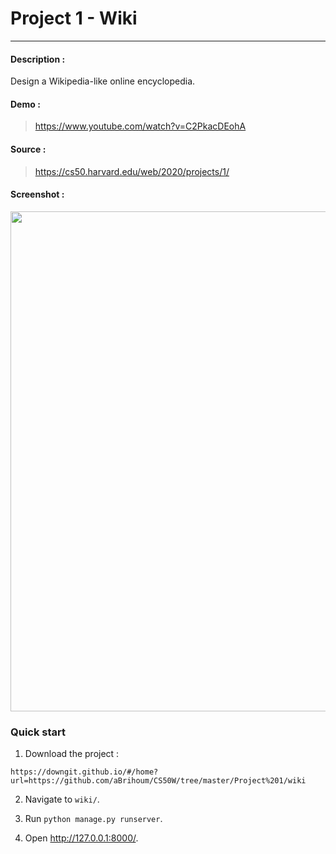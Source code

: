# Project 1 - Wiki

---

#### Description :

Design a Wikipedia-like online encyclopedia.

#### Demo :

> https://www.youtube.com/watch?v=C2PkacDEohA

#### Source :

> https://cs50.harvard.edu/web/2020/projects/1/

#### Screenshot :

<p align="center">
<img width="800" src="https://i.imgur.com/GTQ74JI.png">
</p>

### Quick start

1. Download the project :

```
https://downgit.github.io/#/home?url=https://github.com/aBrihoum/CS50W/tree/master/Project%201/wiki
```

2. Navigate to `wiki/`.

3. Run `python manage.py runserver`.

4. Open http://127.0.0.1:8000/.
